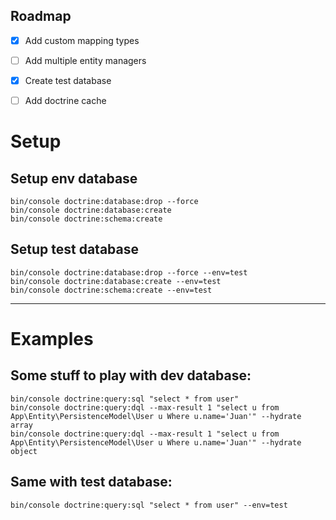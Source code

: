 ## Roadmap

- [x] Add custom mapping types
- [ ] Add multiple entity managers
- [x] Create test database
- [ ] Add doctrine cache


# Setup
## Setup env database
```
bin/console doctrine:database:drop --force
bin/console doctrine:database:create
bin/console doctrine:schema:create
```

## Setup test database
```
bin/console doctrine:database:drop --force --env=test
bin/console doctrine:database:create --env=test
bin/console doctrine:schema:create --env=test
```

---

# Examples
## Some stuff to play with dev database:
```
bin/console doctrine:query:sql "select * from user"
bin/console doctrine:query:dql --max-result 1 "select u from App\Entity\PersistenceModel\User u Where u.name='Juan'" --hydrate array
bin/console doctrine:query:dql --max-result 1 "select u from App\Entity\PersistenceModel\User u Where u.name='Juan'" --hydrate object
```
## Same with test database:
```
bin/console doctrine:query:sql "select * from user" --env=test
```

